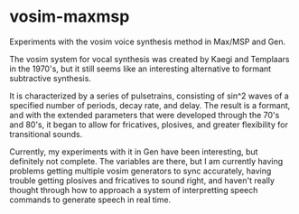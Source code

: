 # vosim-maxmsp
Experiments with the vosim voice synthesis method in Max/MSP and Gen.

The vosim system for vocal synthesis was created by Kaegi and Templaars in the 1970's, but it still seems like an interesting alternative to formant subtractive synthesis. 

It is characterized by a series of pulsetrains, consisting of sin^2 waves of a specified number of periods, decay rate, and delay. The result is a formant, and with the extended parameters that were developed through the 70's and 80's, it began to allow for fricatives, plosives, and greater flexibility for transitional sounds. 

Currently, my experiments with it in Gen have been interesting, but definitely not complete. The variables are there, but I am currently having problems getting multiple vosim generators to sync accurately, having trouble getting plosives and fricatives to sound right, and haven't really thought through how to approach a system of interpretting speech commands to generate speech in real time. 
